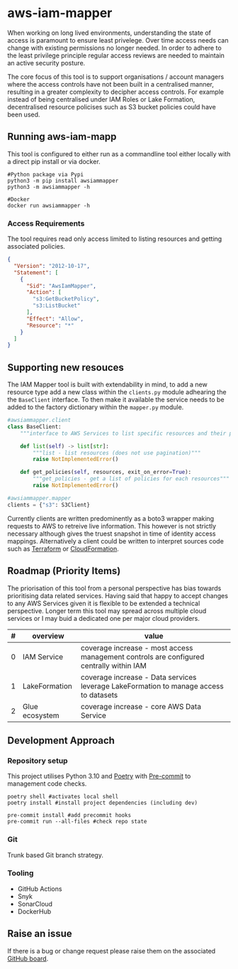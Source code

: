 # aws-iam-mapper
When working on long lived environments, understanding the state of access is paramount to ensure least privelege. Over time access needs can change with existing permissions no longer needed. In order to adhere to the least privilege principle regular access reviews are needed to maintain an active security posture.

The core focus of this tool is to support organisations / account managers where the access controls have not been built in a centralised manner, resulting in a greater complexity to decipher access controls. For example instead of being centralised under IAM Roles or Lake Formation, decentralised resource policises such as S3 bucket policies could have been used.

## Running aws-iam-mapp

This tool is configured to either run as a commandline tool either locally with a direct pip install or via docker.

```shell
#Python package via Pypi
python3 -m pip install awsiammapper
python3 -m awsiammapper -h

#Docker
docker run awsiammapper -h
```

### Access Requirements
The tool requires read only access limited to listing resources and getting associated policies.

```json
{
  "Version": "2012-10-17",
  "Statement": [
    {
      "Sid": "AwsIamMapper",
      "Action": [
        "s3:GetBucketPolicy",
        "s3:ListBucket"
      ],
      "Effect": "Allow",
      "Resource": "*"
    }
  ]
}
```

## Supporting new resouces

The IAM Mapper tool is built with extendability in mind, to add a new resource type add a new class within the `clients.py` module adhearing the the `BaseClient` interface. To then make it available the service needs to be added to the factory dictionary within the `mapper.py` module.

```python
#awsiammapper.client
class BaseClient:
    """interface to AWS Services to list specific resources and their policies"""

    def list(self) -> list[str]:
        """list - list resources (does not use pagination)"""
        raise NotImplementedError()

    def get_policies(self, resources, exit_on_error=True):
        """get_policies - get a list of policies for each resources"""
        raise NotImplementedError()
```

```python
#awsiammapper.mapper
clients = {"s3": S3Client}
```

Currently clients are written predominently as a boto3 wrapper making requests to AWS to retreive live information. This however is not strictly necessary although gives the truest snapshot in time of identity access mappings. Alternatively a client could be written to interpret sources code such as [Terraform](https://www.terraform.io) or [CloudFormation](https://aws.amazon.com/it/cloudformation).

## Roadmap (Priority Items)

The priorisation of this tool from a personal perspective has bias towards prioritising data related services. Having said that happy to accept changes to any AWS Services given it is flexible to be extended a technical perspective. Longer term this tool may spread across multiple cloud services or I may buid a dedicated one per major cloud providers.

| # | overview       | value                                                                                    |
|---|----------------|------------------------------------------------------------------------------------------|
| 0 | IAM Service    | coverage increase - most access management controls are configured centrally within IAM  |
| 1 | LakeFormation  | coverage increase - Data services leverage LakeFormation to manage access to datasets    |
| 2 | Glue ecosystem | coverage increase - core AWS Data Service                                                |


## Development Approach

### Repository setup
This project utilises Python 3.10 and [Poetry](https://python-poetry.org/) with [Pre-commit](https://pre-commit.com/) to management code checks.
```shell
poetry shell #activates local shell
poetry install #install project dependencies (including dev)

pre-commit install #add precommit hooks
pre-commit run --all-files #check repo state
```

### Git
Trunk based Git branch strategy.

### Tooling
- GitHub Actions
- Snyk
- SonarCloud
- DockerHub

## Raise an issue
If there is a bug or change request please raise them on the associated [GitHub board](https://github.com/joncpaske/aws-iam-mapper/issues).